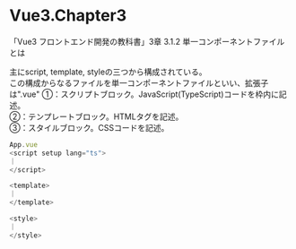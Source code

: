 # Vue3.Chapter3
「Vue3 フロントエンド開発の教科書」3章
3.1.2 単一コンポーネントファイルとは

主にscript, template, styleの三つから構成されている。  
この構成からなるファイルを単一コンポーネントファイルといい、拡張子は".vue"
①：スクリプトブロック。JavaScript(TypeScript)コードを枠内に記述。  
②：テンプレートブロック。HTMLタグを記述。  
③：スタイルブロック。CSSコードを記述。  

```ts
App.vue
<script setup lang="ts">
｜
</script>

<template>
｜
</template>

<style>
｜
</style>
```
